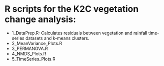 #  R scripts for the K2C vegetation change analysis:
- 1_DataPrep.R: Calculates residuals between vegetation and rainfall time-series datasets and k-means clusters.
- 2_MeanVariance_Plots.R
- 3_PERMANOVA.R
- 4_NMDS_Plots.R
- 5_TimeSeries_Plots.R
